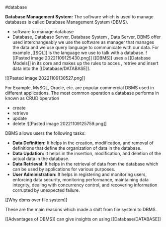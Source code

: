 #database 


**Database Management System:** The software which is used to manage databases is called Database Management System (DBMS).

 - software to manage database
- Database, Database Server, Database System , Data Server, DBMS offer used interchangeably
we use the software as manager that manages the data and we use query language to communicate with our data. For example ,[[SQL]] is the language we use to talk with a database.
![[Pasted image 20221109125430.png]]
[[DBMS]] uses a [[Database Models]] in its core and makes up the rules to acces , retrive and insert data into the [[Database/DATABASE]].

![[Pasted image 20221109130527.png]]



For Example, MySQL, Oracle, etc. are popular commercial DBMS used in different applications. 
The most common operation a database performs in known as CRUD operation
- create
- retrieve
- update
- delete
![[Pasted image 20221109125759.png]]


DBMS allows users the following tasks: 

-   **Data Definition:** It helps in the creation, modification, and removal of definitions that define the organization of data in the database. 
-   **Data Updation:** It helps in the insertion, modification, and deletion of the actual data in the database. 
-   **Data Retrieval:** It helps in the retrieval of data from the database which can be used by applications for various purposes. 
-   **User Administration:** It helps in registering and monitoring users, enforcing data security, monitoring performance, maintaining data integrity, dealing with concurrency control, and recovering information corrupted by unexpected failure.




[[Why dbms over file system]]

These are the main reasons which made a shift from file system to DBMS.

[[Advantages of DBMS]] can give insights on using [[Database/DATABASE]]

